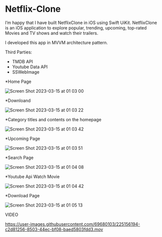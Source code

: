 # Netflix-Clone

I’m happy that I have built NetflixClone in iOS using Swift UiKit.
NetflixClone is an iOS application to explore popular, trending, upcoming, top-rated Movies and TV shows and watch their trailers.

I developed this app in MVVM architecture pattern.

Third Parties:
- TMDB API
- Youtube Data API
- SSWebImage



*Home Page 

![Screen Shot 2023-03-15 at 01 03 00](https://user-images.githubusercontent.com/69680103/225153911-721bef5d-24ce-4be9-a40d-7143493c4176.png)

*Downloand 

![Screen Shot 2023-03-15 at 01 03 22](https://user-images.githubusercontent.com/69680103/225153946-88879fec-ba32-43b0-9bc6-872b33f33a7e.png)


*Category titles and contents on the homepage


![Screen Shot 2023-03-15 at 01 03 42](https://user-images.githubusercontent.com/69680103/225154226-8e3abb0f-eb44-439e-814d-4e5274dc87c0.png)

*Upcoming Page

![Screen Shot 2023-03-15 at 01 03 51](https://user-images.githubusercontent.com/69680103/225154290-9ba52f1a-dc57-49ac-8ee3-5ecd5a891241.png)

*Search Page

![Screen Shot 2023-03-15 at 01 04 08](https://user-images.githubusercontent.com/69680103/225154340-47b4e90a-2d19-47d3-a049-23350f97d81f.png)

*Youtube Api Watch Movie

![Screen Shot 2023-03-15 at 01 04 42](https://user-images.githubusercontent.com/69680103/225154413-f3cf10bd-fe06-494b-b085-28373560a383.png)

*Download Page

![Screen Shot 2023-03-15 at 01 05 13](https://user-images.githubusercontent.com/69680103/225154532-cfae02a5-012b-42ab-a859-1b7db693554d.png)


VIDEO

https://user-images.githubusercontent.com/69680103/225156194-c2d81256-8503-44ec-bf08-baed5803fdd3.mov




